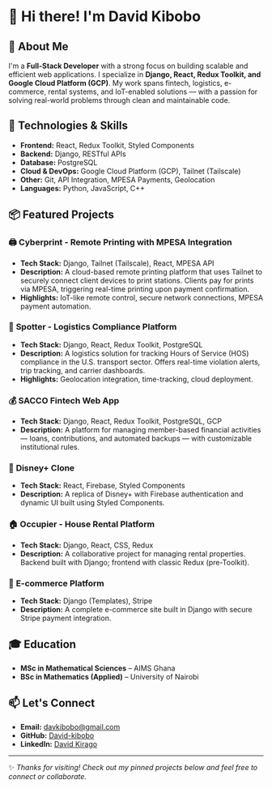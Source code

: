 # 👋 Hi there! I'm David Kibobo

## 🚀 About Me
I'm a **Full-Stack Developer** with a strong focus on building scalable and efficient web applications. I specialize in **Django, React, Redux Toolkit, and Google Cloud Platform (GCP)**. My work spans fintech, logistics, e-commerce, rental systems, and IoT-enabled solutions — with a passion for solving real-world problems through clean and maintainable code.

## 🔧 Technologies & Skills
- **Frontend:** React, Redux Toolkit, Styled Components
- **Backend:** Django, RESTful APIs
- **Database:** PostgreSQL
- **Cloud & DevOps:** Google Cloud Platform (GCP), Tailnet (Tailscale)
- **Other:** Git, API Integration, MPESA Payments, Geolocation
- **Languages:** Python, JavaScript, C++

## 📦 Featured Projects

### 🖨️ **Cyberprint - Remote Printing with MPESA Integration**
- **Tech Stack:** Django, Tailnet (Tailscale), React, MPESA API
- **Description:** A cloud-based remote printing platform that uses Tailnet to securely connect client devices to print stations. Clients pay for prints via MPESA, triggering real-time printing upon payment confirmation.
- **Highlights:** IoT-like remote control, secure network connections, MPESA payment automation.

### 🚛 **Spotter - Logistics Compliance Platform**
- **Tech Stack:** Django, React, Redux Toolkit, PostgreSQL
- **Description:** A logistics solution for tracking Hours of Service (HOS) compliance in the U.S. transport sector. Offers real-time violation alerts, trip tracking, and carrier dashboards.
- **Highlights:** Geolocation integration, time-tracking, cloud deployment.

### 💰 **SACCO Fintech Web App**
- **Tech Stack:** Django, React, Redux Toolkit, PostgreSQL, GCP
- **Description:** A platform for managing member-based financial activities — loans, contributions, and automated backups — with customizable institutional rules.

### 🏰 **Disney+ Clone**
- **Tech Stack:** React, Firebase, Styled Components
- **Description:** A replica of Disney+ with Firebase authentication and dynamic UI built using Styled Components.

### 🏠 **Occupier - House Rental Platform**
- **Tech Stack:** Django, React, CSS, Redux
- **Description:** A collaborative project for managing rental properties. Backend built with Django; frontend with classic Redux (pre-Toolkit).

### 🛒 **E-commerce Platform**
- **Tech Stack:** Django (Templates), Stripe
- **Description:** A complete e-commerce site built in Django with secure Stripe payment integration.

## 🎓 Education
- **MSc in Mathematical Sciences** – AIMS Ghana  
- **BSc in Mathematics (Applied)** – University of Nairobi

## 📫 Let's Connect
- **Email:** davkibobo@gmail.com  
- **GitHub:** [David-kibobo](https://github.com/David-kibobo)  
- **LinkedIn:** [David Kirago](https://www.linkedin.com/in/david-kirago-393397b3/)

---

✨ *Thanks for visiting! Check out my pinned projects below and feel free to connect or collaborate.*
